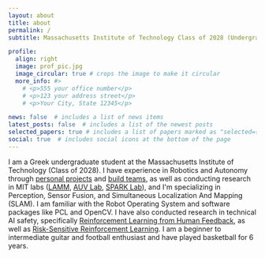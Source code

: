 ```yaml
---
layout: about
title: about
permalink: /
subtitle: Massachusetts Institute of Technology Class of 2028 (Undergraduate)

profile:
  align: right
  image: prof_pic.jpg
  image_circular: true # crops the image to make it circular
  more_info: #>
    # <p>555 your office number</p>
    # <p>123 your address street</p>
    # <p>Your City, State 12345</p>

news: false  # includes a list of news items
latest_posts: false  # includes a list of the newest posts
selected_papers: true # includes a list of papers marked as "selected={true}"
social: true  # includes social icons at the bottom of the page
---
```


I am a Greek undergraduate student at the Massachusetts Institute of Technology (Class of 2028). I have experience in Robotics and Autonomy through [personal projects](https://github.com/pliam1105) and [build teams](https://arcturus.mit.edu/), as well as conducting research in MIT labs ([LAMM](https://lamm.mit.edu/), [AUV Lab](https://seagrant.mit.edu/auv-lab/), [SPARK Lab](https://web.mit.edu/sparklab/)), and I'm specializing in Perception, Sensor Fusion, and Simultaneous Localization And Mapping (SLAM). I am familiar with the Robot Operating System and software packages like PCL and OpenCV. I have also conducted research in technical AI safety, specifically [Reinforcement Learning from Human Feedback](https://arxiv.org/abs/2311.12004), as well as [Risk-Sensitive Reinforcement Learning](https://medium.com/@pliam1105/risk-sensitive-reinforcement-learning-with-applications-in-autonomous-driving-part-1-93eebad62823). I am a beginner to intermediate guitar and football enthusiast and have played basketball for 6 years.